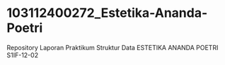 # 103112400272_Estetika-Ananda-Poetri
Repository Laporan Praktikum Struktur Data ESTETIKA ANANDA POETRI S1IF-12-02
